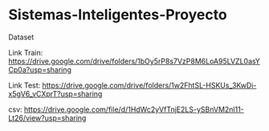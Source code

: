 # Sistemas-Inteligentes-Proyecto

Dataset

Link Train: https://drive.google.com/drive/folders/1bOy5rP8s7VzP8M6LoA95LVZL0asYCp0a?usp=sharing

Link Test: https://drive.google.com/drive/folders/1w2FhtSL-HSKUs_3KwDi-x5gV6_vCXprT?usp=sharing

csv: https://drive.google.com/file/d/1HdWc2yVfTnjE2LS-ySBnVM2nl11-Lt26/view?usp=sharing
